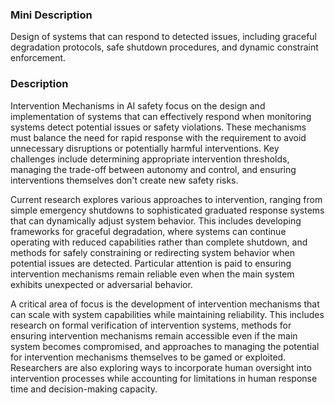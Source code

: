 ### Mini Description

Design of systems that can respond to detected issues, including graceful degradation protocols, safe shutdown procedures, and dynamic constraint enforcement.

### Description

Intervention Mechanisms in AI safety focus on the design and implementation of systems that can effectively respond when monitoring systems detect potential issues or safety violations. These mechanisms must balance the need for rapid response with the requirement to avoid unnecessary disruptions or potentially harmful interventions. Key challenges include determining appropriate intervention thresholds, managing the trade-off between autonomy and control, and ensuring interventions themselves don't create new safety risks.

Current research explores various approaches to intervention, ranging from simple emergency shutdowns to sophisticated graduated response systems that can dynamically adjust system behavior. This includes developing frameworks for graceful degradation, where systems can continue operating with reduced capabilities rather than complete shutdown, and methods for safely constraining or redirecting system behavior when potential issues are detected. Particular attention is paid to ensuring intervention mechanisms remain reliable even when the main system exhibits unexpected or adversarial behavior.

A critical area of focus is the development of intervention mechanisms that can scale with system capabilities while maintaining reliability. This includes research on formal verification of intervention systems, methods for ensuring intervention mechanisms remain accessible even if the main system becomes compromised, and approaches to managing the potential for intervention mechanisms themselves to be gamed or exploited. Researchers are also exploring ways to incorporate human oversight into intervention processes while accounting for limitations in human response time and decision-making capacity.
